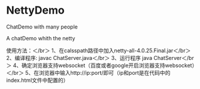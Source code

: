 # NettyDemo
ChatDemo with many people 

A chatDemo whith the netty 

使用方法：＜/br＞
1、在calsspath路径中加入netty-all-4.0.25.Final.jar＜/br＞
2、编译程序: javac ChatServer.java＜/br＞
3、运行程序 java ChatServer＜/br＞
4、确定浏览器支持websocket（百度或者google开启浏览器支持websocket）＜/br＞
5、在浏览器中输入http://ip:port/即可（ip和port是在代码中的index.html文件中配置的）
